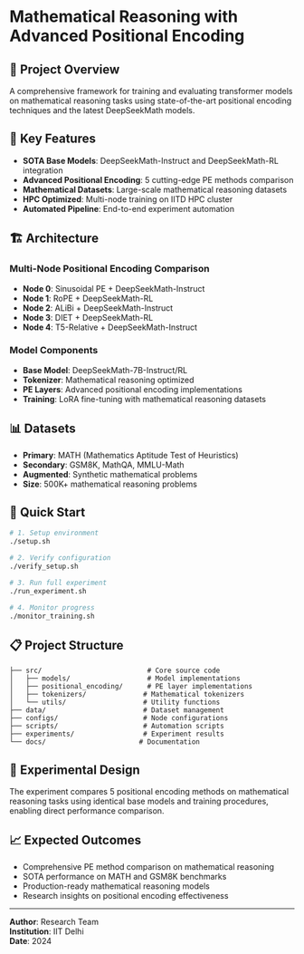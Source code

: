 # Mathematical Reasoning with Advanced Positional Encoding

## 🧮 Project Overview

A comprehensive framework for training and evaluating transformer models on mathematical reasoning tasks using state-of-the-art positional encoding techniques and the latest DeepSeekMath models.

## 🎯 Key Features

- **SOTA Base Models**: DeepSeekMath-Instruct and DeepSeekMath-RL integration
- **Advanced Positional Encoding**: 5 cutting-edge PE methods comparison
- **Mathematical Datasets**: Large-scale mathematical reasoning datasets
- **HPC Optimized**: Multi-node training on IITD HPC cluster
- **Automated Pipeline**: End-to-end experiment automation

## 🏗️ Architecture

### Multi-Node Positional Encoding Comparison
- **Node 0**: Sinusoidal PE + DeepSeekMath-Instruct
- **Node 1**: RoPE + DeepSeekMath-RL  
- **Node 2**: ALiBi + DeepSeekMath-Instruct
- **Node 3**: DIET + DeepSeekMath-RL
- **Node 4**: T5-Relative + DeepSeekMath-Instruct

### Model Components
- **Base Model**: DeepSeekMath-7B-Instruct/RL
- **Tokenizer**: Mathematical reasoning optimized
- **PE Layers**: Advanced positional encoding implementations
- **Training**: LoRA fine-tuning with mathematical reasoning datasets

## 📊 Datasets

- **Primary**: MATH (Mathematics Aptitude Test of Heuristics)
- **Secondary**: GSM8K, MathQA, MMLU-Math
- **Augmented**: Synthetic mathematical problems
- **Size**: 500K+ mathematical reasoning problems

## 🚀 Quick Start

```bash
# 1. Setup environment
./setup.sh

# 2. Verify configuration
./verify_setup.sh

# 3. Run full experiment
./run_experiment.sh

# 4. Monitor progress
./monitor_training.sh
```

## 📋 Project Structure

```
├── src/                          # Core source code
│   ├── models/                   # Model implementations
│   ├── positional_encoding/      # PE layer implementations
│   ├── tokenizers/              # Mathematical tokenizers
│   └── utils/                   # Utility functions
├── data/                        # Dataset management
├── configs/                     # Node configurations
├── scripts/                     # Automation scripts
├── experiments/                 # Experiment results
└── docs/                       # Documentation
```

## 🔬 Experimental Design

The experiment compares 5 positional encoding methods on mathematical reasoning tasks using identical base models and training procedures, enabling direct performance comparison.

## 📈 Expected Outcomes

- Comprehensive PE method comparison on mathematical reasoning
- SOTA performance on MATH and GSM8K benchmarks
- Production-ready mathematical reasoning models
- Research insights on positional encoding effectiveness

---

**Author**: Research Team  
**Institution**: IIT Delhi  
**Date**: 2024